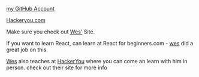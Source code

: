 [my GitHub Account](http://github.wesbos)

[Hackeryou.com][hack]

Make sure you check out [Wes'][1] Site.

If you want to learn React, can learn at React for beginners.com - [wes][1] did a great job on this.

[Wes][1] also teaches at [HackerYou][hack] where you can come an learn with him in person. check out their site for more info

[1]: http://wesbos.com
[hack]: http://hackeryou.com